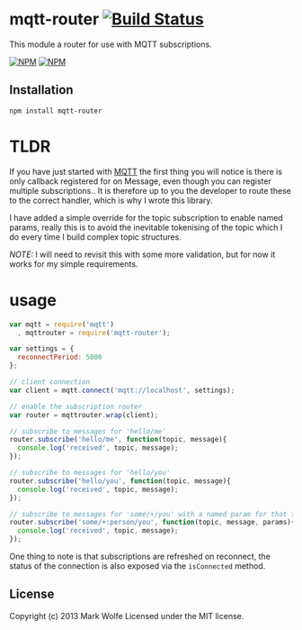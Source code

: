 # mqtt-router [![Build Status](https://drone.io/github.com/wolfeidau/mqtt-router/status.png)](https://drone.io/github.com/wolfeidau/mqtt-router/latest)

This module a router for use with MQTT subscriptions.

[![NPM](https://nodei.co/npm/mqtt-router.png)](https://nodei.co/npm/mqtt-router/)
[![NPM](https://nodei.co/npm-dl/mqtt-router.png)](https://nodei.co/npm/mqtt-router/)

## Installation

```
npm install mqtt-router
```

# TLDR

If you have just started with [MQTT](https://github.com/adamvr/MQTT.js) the first thing you will notice is there is only callback registered for on Message,
even though you can register multiple subscriptions.. It is therefore up to you the developer to route these to the
correct handler, which is why I wrote this library.

I have added a simple override for the topic subscription to enable named params, really this is to avoid the
inevitable tokenising of the topic which I do every time I build complex topic structures.

*NOTE:* I will need to revisit this with some more validation, but for now it works for my simple requirements.


# usage

```javascript
var mqtt = require('mqtt')
  , mqttrouter = require('mqtt-router');

var settings = {
  reconnectPeriod: 5000
};

// client connection
var client = mqtt.connect('mqtt://localhost', settings);

// enable the subscription router
var router = mqttrouter.wrap(client);

// subscribe to messages for 'hello/me'
router.subscribe('hello/me', function(topic, message){
  console.log('received', topic, message);
});

// subscribe to messages for 'hello/you'
router.subscribe('hello/you', function(topic, message){
  console.log('received', topic, message);
});

// subscribe to messages for 'some/+/you' with a named param for that token
router.subscribe('some/+:person/you', function(topic, message, params){
  console.log('received', topic, message);
});

```

One thing to note is that subscriptions are refreshed on reconnect, the status of the connection is also
exposed via the `isConnected` method.

## License
Copyright (c) 2013 Mark Wolfe
Licensed under the MIT license.
